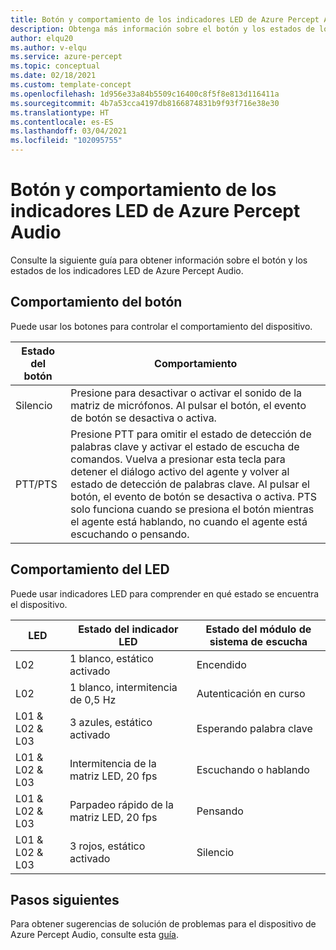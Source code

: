 ```yaml
---
title: Botón y comportamiento de los indicadores LED de Azure Percept Audio
description: Obtenga más información sobre el botón y los estados de los indicadores LED de Azure Percept Audio.
author: elqu20
ms.author: v-elqu
ms.service: azure-percept
ms.topic: conceptual
ms.date: 02/18/2021
ms.custom: template-concept
ms.openlocfilehash: 1d956e33a84b5509c16400c8f5f8e813d116411a
ms.sourcegitcommit: 4b7a53cca4197db8166874831b9f93f716e38e30
ms.translationtype: HT
ms.contentlocale: es-ES
ms.lasthandoff: 03/04/2021
ms.locfileid: "102095755"
---
```

# <a name="azure-percept-audio-button-and-led-behavior"></a>Botón y comportamiento de los indicadores LED de Azure Percept Audio

Consulte la siguiente guía para obtener información sobre el botón y los estados de los indicadores LED de Azure Percept Audio.

## <a name="button-behavior"></a>Comportamiento del botón

Puede usar los botones para controlar el comportamiento del dispositivo.

|Estado del botón|  Comportamiento|
|------------|----------|
|Silencio|  Presione para desactivar o activar el sonido de la matriz de micrófonos. Al pulsar el botón, el evento de botón se desactiva o activa.|
|PTT/PTS|   Presione PTT para omitir el estado de detección de palabras clave y activar el estado de escucha de comandos. Vuelva a presionar esta tecla para detener el diálogo activo del agente y volver al estado de detección de palabras clave. Al pulsar el botón, el evento de botón se desactiva o activa. PTS solo funciona cuando se presiona el botón mientras el agente está hablando, no cuando el agente está escuchando o pensando.|

## <a name="led-behavior"></a>Comportamiento del LED

Puede usar indicadores LED para comprender en qué estado se encuentra el dispositivo.

|LED|   Estado del indicador LED|  Estado del módulo de sistema de escucha|
|---|------------|----------------| 
|L02|   1 blanco, estático activado |Encendido |
|L02|   1 blanco, intermitencia de 0,5 Hz|  Autenticación en curso |
|L01 & L02 & L03|   3 azules, estático activado|     Esperando palabra clave|
|L01 & L02 & L03|   Intermitencia de la matriz LED, 20 fps | Escuchando o hablando|
|L01 & L02 & L03|   Parpadeo rápido de la matriz LED, 20 fps|    Pensando|
|L01 & L02 & L03|   3 rojos, estático activado | Silencio|

## <a name="next-steps"></a>Pasos siguientes

Para obtener sugerencias de solución de problemas para el dispositivo de Azure Percept Audio, consulte esta [guía](./troubleshoot-audio-accessory-speech-module.md).